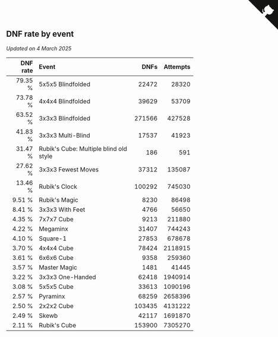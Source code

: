 ## DNF rate by event

*Updated on  4 March 2025*

| DNF rate | Event | DNFs | Attempts |
| ---: | :--- | ---: | ---: |
| 79.35 % | 5x5x5 Blindfolded | 22472 | 28320 |
| 73.78 % | 4x4x4 Blindfolded | 39629 | 53709 |
| 63.52 % | 3x3x3 Blindfolded | 271566 | 427528 |
| 41.83 % | 3x3x3 Multi-Blind | 17537 | 41923 |
| 31.47 % | Rubik's Cube: Multiple blind old style | 186 | 591 |
| 27.62 % | 3x3x3 Fewest Moves | 37312 | 135087 |
| 13.46 % | Rubik's Clock | 100292 | 745030 |
| 9.51 % | Rubik's Magic | 8230 | 86498 |
| 8.41 % | 3x3x3 With Feet | 4766 | 56650 |
| 4.35 % | 7x7x7 Cube | 9213 | 211880 |
| 4.22 % | Megaminx | 31407 | 744243 |
| 4.10 % | Square-1 | 27853 | 678678 |
| 3.70 % | 4x4x4 Cube | 78424 | 2118915 |
| 3.61 % | 6x6x6 Cube | 9358 | 259360 |
| 3.57 % | Master Magic | 1481 | 41445 |
| 3.22 % | 3x3x3 One-Handed | 62418 | 1940914 |
| 3.08 % | 5x5x5 Cube | 33613 | 1090196 |
| 2.57 % | Pyraminx | 68259 | 2658396 |
| 2.50 % | 2x2x2 Cube | 103435 | 4131222 |
| 2.49 % | Skewb | 42117 | 1691870 |
| 2.11 % | Rubik's Cube | 153900 | 7305270 |


<a href="https://github.com/jonatanklosko/wca_statistics" class="github-corner" aria-label="View source on Github"><svg width="80" height="80" viewBox="0 0 250 250" style="fill:#151513; color:#fff; position: absolute; top: 0; border: 0; right: 0;" aria-hidden="true"><path d="M0,0 L115,115 L130,115 L142,142 L250,250 L250,0 Z"></path><path d="M128.3,109.0 C113.8,99.7 119.0,89.6 119.0,89.6 C122.0,82.7 120.5,78.6 120.5,78.6 C119.2,72.0 123.4,76.3 123.4,76.3 C127.3,80.9 125.5,87.3 125.5,87.3 C122.9,97.6 130.6,101.9 134.4,103.2" fill="currentColor" style="transform-origin: 130px 106px;" class="octo-arm"></path><path d="M115.0,115.0 C114.9,115.1 118.7,116.5 119.8,115.4 L133.7,101.6 C136.9,99.2 139.9,98.4 142.2,98.6 C133.8,88.0 127.5,74.4 143.8,58.0 C148.5,53.4 154.0,51.2 159.7,51.0 C160.3,49.4 163.2,43.6 171.4,40.1 C171.4,40.1 176.1,42.5 178.8,56.2 C183.1,58.6 187.2,61.8 190.9,65.4 C194.5,69.0 197.7,73.2 200.1,77.6 C213.8,80.2 216.3,84.9 216.3,84.9 C212.7,93.1 206.9,96.0 205.4,96.6 C205.1,102.4 203.0,107.8 198.3,112.5 C181.9,128.9 168.3,122.5 157.7,114.1 C157.9,116.9 156.7,120.9 152.7,124.9 L141.0,136.5 C139.8,137.7 141.6,141.9 141.8,141.8 Z" fill="currentColor" class="octo-body"></path></svg></a><style>.github-corner:hover .octo-arm{animation:octocat-wave 560ms ease-in-out}@keyframes octocat-wave{0%,100%{transform:rotate(0)}20%,60%{transform:rotate(-25deg)}40%,80%{transform:rotate(10deg)}}@media (max-width:500px){.github-corner:hover .octo-arm{animation:none}.github-corner .octo-arm{animation:octocat-wave 560ms ease-in-out}}</style>
